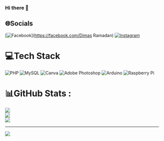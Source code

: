 ### Hi there 👋

## 🌐Socials
[![Facebook](https://img.shields.io/badge/Facebook-%231877F2.svg?logo=Facebook&logoColor=white)](https://facebook.com/Dimas Ramadan) [![Instagram](https://img.shields.io/badge/Instagram-%23E4405F.svg?logo=Instagram&logoColor=white)](https://instagram.com/dimasramadan_v2) 

# 💻Tech Stack
![PHP](https://img.shields.io/badge/php-%23777BB4.svg?style=for-the-badge&logo=php&logoColor=white) ![MySQL](https://img.shields.io/badge/mysql-%2300f.svg?style=for-the-badge&logo=mysql&logoColor=white) ![Canva](https://img.shields.io/badge/Canva-%2300C4CC.svg?style=for-the-badge&logo=Canva&logoColor=white) ![Adobe Photoshop](https://img.shields.io/badge/adobephotoshop-%2331A8FF.svg?style=for-the-badge&logo=adobephotoshop&logoColor=white) ![Arduino](https://img.shields.io/badge/-Arduino-00979D?style=for-the-badge&logo=Arduino&logoColor=white) ![Raspberry Pi](https://img.shields.io/badge/-RaspberryPi-C51A4A?style=for-the-badge&logo=Raspberry-Pi)
# 📊GitHub Stats :
![](https://github-readme-stats.vercel.app/api?username=dimasv2&theme=blue-green&hide_border=false&include_all_commits=false&count_private=false)<br/>
![](https://github-readme-streak-stats.herokuapp.com/?user=dimasv2&theme=blue-green&hide_border=false)<br/>
![](https://github-readme-stats.vercel.app/api/top-langs/?username=dimasv2&theme=blue-green&hide_border=false&include_all_commits=false&count_private=false&layout=compact)


---
[![](https://visitcount.itsvg.in/api?id=dimasv2&icon=0&color=0)](https://visitcount.itsvg.in)
